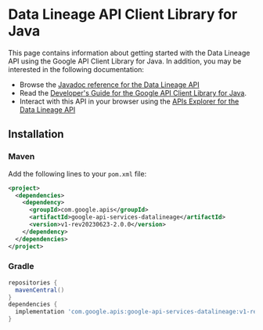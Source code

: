 # Data Lineage API Client Library for Java



This page contains information about getting started with the Data Lineage API
using the Google API Client Library for Java. In addition, you may be interested
in the following documentation:

* Browse the [Javadoc reference for the Data Lineage API][javadoc]
* Read the [Developer's Guide for the Google API Client Library for Java][google-api-client].
* Interact with this API in your browser using the [APIs Explorer for the Data Lineage API][api-explorer]

## Installation

### Maven

Add the following lines to your `pom.xml` file:

```xml
<project>
  <dependencies>
    <dependency>
      <groupId>com.google.apis</groupId>
      <artifactId>google-api-services-datalineage</artifactId>
      <version>v1-rev20230623-2.0.0</version>
    </dependency>
  </dependencies>
</project>
```

### Gradle

```gradle
repositories {
  mavenCentral()
}
dependencies {
  implementation 'com.google.apis:google-api-services-datalineage:v1-rev20230623-2.0.0'
}
```

[javadoc]: https://googleapis.dev/java/google-api-services-datalineage/latest/index.html
[google-api-client]: https://github.com/googleapis/google-api-java-client/
[api-explorer]: https://developers.google.com/apis-explorer/#p/datalineage/v1/
